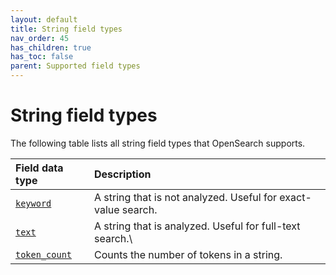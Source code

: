 ```yaml
---
layout: default
title: String field types
nav_order: 45
has_children: true
has_toc: false
parent: Supported field types
---
```


# String field types

The following table lists all string field types that OpenSearch supports.

Field data type | Description
:--- | :---  
[`keyword`]({{site.url}}{{site.baseurl}}/opensearch/supported-field-types/keyword/) | A string that is not analyzed. Useful for exact-value search.
[`text`]({{site.url}}{{site.baseurl}}/opensearch/supported-field-types/text/) | A string that is analyzed. Useful for full-text search.\
[`token_count`]({{site.url}}{{site.baseurl}}/opensearch/supported-field-types/token-count/)  | Counts the number of tokens in a string. 
